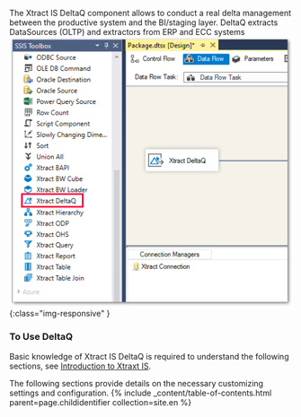 The Xtract IS DeltaQ component allows to conduct a real delta management between the productive system and the BI/staging layer.
DeltaQ extracts DataSources (OLTP) and extractors from ERP and ECC systems 
![DeltaQ](/img/content/xis/xis_deltaq_overview.png){:class="img-responsive" }

### To Use DeltaQ
Basic knowledge of Xtract IS DeltaQ is required to understand the following sections, see [Introduction to Xtraxt IS](./introduction).

The following sections provide details on the necessary customizing settings and configuration.
{% include _content/table-of-contents.html parent=page.childidentifier collection=site.en %}

